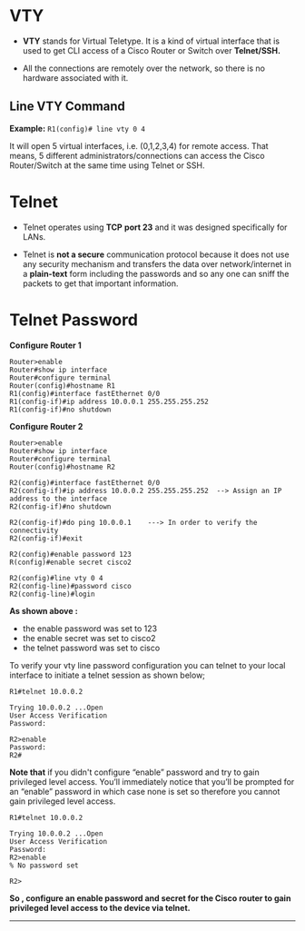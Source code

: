 # VTY

- **VTY** stands for Virtual Teletype. It is a kind of virtual interface that is used to get CLI access of a Cisco Router or Switch over **Telnet/SSH.** 

- All the connections are remotely over the network, so there is no hardware associated with it.

## Line VTY Command 

**Example:** `R1(config)# line vty 0 4`

It will open 5 virtual interfaces, i.e. (0,1,2,3,4) for remote access. That means, 5 different administrators/connections can access the Cisco Router/Switch at the same time using Telnet or SSH.

# Telnet

- Telnet operates using **TCP** **port 23** and it was designed specifically for LANs.

- Telnet is **not a secure** communication protocol because it does not use any security mechanism and transfers the data over network/internet in a **plain-text** form including the passwords and so any one can sniff the packets to get that important information.

# Telnet Password

**Configure Router 1**

```
Router>enable
Router#show ip interface
Router#configure terminal 
Router(config)#hostname R1
R1(config)#interface fastEthernet 0/0
R1(config-if)#ip address 10.0.0.1 255.255.255.252
R1(config-if)#no shutdown
```

 **Configure Router 2**
 
 ```
Router>enable
Router#show ip interface
Router#configure terminal 
Router(config)#hostname R2

R2(config)#interface fastEthernet 0/0
R2(config-if)#ip address 10.0.0.2 255.255.255.252  --> Assign an IP address to the interface
R2(config-if)#no shutdown 

R2(config-if)#do ping 10.0.0.1    ---> In order to verify the connectivity
R2(config-if)#exit

R2(config)#enable password 123
R(config)#enable secret cisco2

R2(config)#line vty 0 4
R2(config-line)#password cisco
R2(config-line)#login

```

**As shown above :**
- the enable password was set to 123 
- the enable secret was set to cisco2
- the telnet  password was set to cisco


To verify your vty line password configuration you can telnet to your local interface to initiate a telnet session as shown below;

```
R1#telnet 10.0.0.2 

Trying 10.0.0.2 ...Open
User Access Verification
Password: 

R2>enable
Password: 
R2#
```


**Note that** if you didn't configure “enable” password and try to gain privileged level access. You’ll immediately notice that you’ll be prompted for an “enable” password in which 
case none is set so therefore you cannot gain privileged level access.

```
R1#telnet 10.0.0.2 

Trying 10.0.0.2 ...Open
User Access Verification
Password: 
R2>enable
% No password set

R2>
````

**So , configure an enable password and secret for the Cisco router to gain privileged level access to the device via telnet.**

---------------------------------------------
